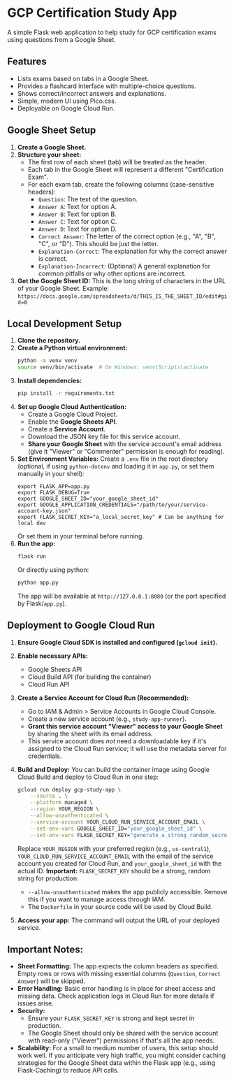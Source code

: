 # GCP Certification Study App

A simple Flask web application to help study for GCP certification exams using questions from a Google Sheet.

## Features

- Lists exams based on tabs in a Google Sheet.
- Provides a flashcard interface with multiple-choice questions.
- Shows correct/incorrect answers and explanations.
- Simple, modern UI using Pico.css.
- Deployable on Google Cloud Run.

## Google Sheet Setup

1.  **Create a Google Sheet.**
2.  **Structure your sheet:**
    * The first row of each sheet (tab) will be treated as the header.
    * Each tab in the Google Sheet will represent a different "Certification Exam".
    * For each exam tab, create the following columns (case-sensitive headers):
        * `Question`: The text of the question.
        * `Answer A`: Text for option A.
        * `Answer B`: Text for option B.
        * `Answer C`: Text for option C.
        * `Answer D`: Text for option D.
        * `Correct Answer`: The letter of the correct option (e.g., "A", "B", "C", or "D"). This should be just the letter.
        * `Explanation-Correct`: The explanation for why the correct answer is correct.
        * `Explanation-Incorrect`: (Optional) A general explanation for common pitfalls or why other options are incorrect.
3.  **Get the Google Sheet ID:** This is the long string of characters in the URL of your Google Sheet.
    Example: `https://docs.google.com/spreadsheets/d/THIS_IS_THE_SHEET_ID/edit#gid=0`

## Local Development Setup

1.  **Clone the repository.**
2.  **Create a Python virtual environment:**
    ```bash
    python -m venv venv
    source venv/bin/activate  # On Windows: venv\Scripts\activate
    ```
3.  **Install dependencies:**
    ```bash
    pip install -r requirements.txt
    ```
4.  **Set up Google Cloud Authentication:**
    * Create a Google Cloud Project.
    * Enable the **Google Sheets API**.
    * Create a **Service Account**.
    * Download the JSON key file for this service account.
    * **Share your Google Sheet** with the service account's email address (give it "Viewer" or "Commenter" permission is enough for reading).
5.  **Set Environment Variables:**
    Create a `.env` file in the root directory (optional, if using `python-dotenv` and loading it in `app.py`, or set them manually in your shell):
    ```env
    export FLASK_APP=app.py
    export FLASK_DEBUG=True
    export GOOGLE_SHEET_ID="your_google_sheet_id"
    export GOOGLE_APPLICATION_CREDENTIALS="/path/to/your/service-account-key.json"
    export FLASK_SECRET_KEY="a_local_secret_key" # Can be anything for local dev
    ```
    Or set them in your terminal before running.
6.  **Run the app:**
    ```bash
    flask run
    ```
    Or directly using python:
    ```bash
    python app.py
    ```
    The app will be available at `http://127.0.0.1:8080` (or the port specified by Flask/`app.py`).

## Deployment to Google Cloud Run

1.  **Ensure Google Cloud SDK is installed and configured (`gcloud init`).**
2.  **Enable necessary APIs:**
    * Google Sheets API
    * Cloud Build API (for building the container)
    * Cloud Run API
3.  **Create a Service Account for Cloud Run (Recommended):**
    * Go to IAM & Admin > Service Accounts in Google Cloud Console.
    * Create a new service account (e.g., `study-app-runner`).
    * **Grant this service account "Viewer" access to your Google Sheet** by sharing the sheet with its email address.
    * This service account does *not* need a downloadable key if it's assigned to the Cloud Run service; it will use the metadata server for credentials.
4.  **Build and Deploy:**
    You can build the container image using Google Cloud Build and deploy to Cloud Run in one step:
    ```bash
    gcloud run deploy gcp-study-app \
        --source . \
        --platform managed \
        --region YOUR_REGION \
        --allow-unauthenticated \
        --service-account YOUR_CLOUD_RUN_SERVICE_ACCOUNT_EMAIL \
        --set-env-vars GOOGLE_SHEET_ID="your_google_sheet_id" \
        --set-env-vars FLASK_SECRET_KEY="generate_a_strong_random_secret_for_production" \
    ```
    Replace `YOUR_REGION` with your preferred region (e.g., `us-central1`), `YOUR_CLOUD_RUN_SERVICE_ACCOUNT_EMAIL` with the email of the service account you created for Cloud Run, and `your_google_sheet_id` with the actual ID.
    **Important:** `FLASK_SECRET_KEY` should be a strong, random string for production.

    * `--allow-unauthenticated` makes the app publicly accessible. Remove this if you want to manage access through IAM.
    * The `Dockerfile` in your source code will be used by Cloud Build.

5.  **Access your app:** The command will output the URL of your deployed service.

## Important Notes:

* **Sheet Formatting:** The app expects the column headers as specified. Empty rows or rows with missing essential columns (`Question`, `Correct Answer`) will be skipped.
* **Error Handling:** Basic error handling is in place for sheet access and missing data. Check application logs in Cloud Run for more details if issues arise.
* **Security:**
    * Ensure your `FLASK_SECRET_KEY` is strong and kept secret in production.
    * The Google Sheet should only be shared with the service account with read-only ("Viewer") permissions if that's all the app needs.
* **Scalability:** For a small to medium number of users, this setup should work well. If you anticipate very high traffic, you might consider caching strategies for the Google Sheet data within the Flask app (e.g., using Flask-Caching) to reduce API calls.
